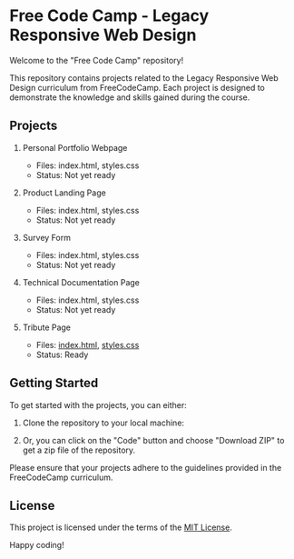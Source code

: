 # Free Code Camp - Legacy Responsive Web Design

Welcome to the "Free Code Camp" repository!

This repository contains projects related to the Legacy Responsive Web Design curriculum from FreeCodeCamp. Each project is designed to demonstrate the knowledge and skills gained during the course.

## Projects

1. Personal Portfolio Webpage

   - Files: index.html, styles.css
   - Status: Not yet ready

2. Product Landing Page

   - Files: index.html, styles.css
   - Status: Not yet ready

3. Survey Form

   - Files: index.html, styles.css
   - Status: Not yet ready

4. Technical Documentation Page

   - Files: index.html, styles.css
   - Status: Not yet ready

5. Tribute Page
   - Files: [index.html](./Tribute_Page/index.html), [styles.css](./Tribute_Page/styles.css)
   - Status: Ready

## Getting Started

To get started with the projects, you can either:

1. Clone the repository to your local machine:

2. Or, you can click on the "Code" button and choose "Download ZIP" to get a zip file of the repository.

Please ensure that your projects adhere to the guidelines provided in the FreeCodeCamp curriculum.

## License

This project is licensed under the terms of the [MIT License](LICENSE).

Happy coding!
